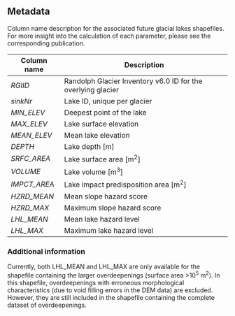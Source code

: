 ## Metadata
Column name description for the associated future glacial lakes shapefiles. For more insight into the calculation of each parameter, please see the corresponding publication.

| Column name | Description |
| ----------- | ----------- |
| *RGIID* | Randolph Glacier Inventory v6.0 ID for the overlying glacier |
| *sinkNr* | Lake ID, unique per glacier |
| *MIN_ELEV* | Deepest point of the lake |
| *MAX_ELEV* | Lake surface elevation |
| *MEAN_ELEV* | Mean lake elevation |
| *DEPTH* | Lake depth [m] |
| *SRFC_AREA*| Lake surface area [m<sup>2</sup>] |
| *VOLUME* | Lake volume [m<sup>3</sup>] |
| *IMPCT_AREA* | Lake impact predisposition area [m<sup>2</sup>] |
| *HZRD_MEAN* | Mean slope hazard score |
| *HZRD_MAX* | Maximum slope hazard score |
| *LHL_MEAN* | Mean lake hazard level |
| *LHL_MAX* | Maximum lake hazard level |

### Additional information

Currently, both LHL_MEAN and LHL_MAX are only available for the shapefile containing the larger overdeepenings (surface area >10<sup>5</sup>  m<sup>2</sup>).
In this shapefile, overdeepenings with erroneous morphological characteristics (due to void filling errors in the DEM data) are excluded.
However, they are still included in the shapefile containing the complete dataset of overdeepenings.